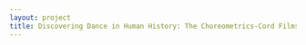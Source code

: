 ```yaml
--- 
layout: project 
title: Discovering Dance in Human History: The Choreometrics-Cord Films from the Alan Lomax Performance Style and Culture Research Collection
---
```



